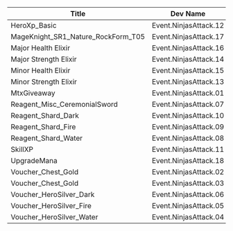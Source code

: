 | Title | Dev Name | Quantity | Currency |  Price |
| ----- | -------- | -------- | -------- |  ----- |
| HeroXp_Basic | Event.NinjasAttack.12 | -1 | Reagent_Event_NinjasAttack_NinjaStars | 5000 |
| MageKnight_SR1_Nature_RockForm_T05 | Event.NinjasAttack.17 | -1 | Reagent_NinjasAttack_Whetstones | 100 |
| Major Health Elixir | Event.NinjasAttack.16 | -1 | Reagent_Event_NinjasAttack_NinjaStars | 250 |
| Major Strength Elixir | Event.NinjasAttack.14 | -1 | Reagent_Event_NinjasAttack_NinjaStars | 250 |
| Minor Health Elixir | Event.NinjasAttack.15 | -1 | Reagent_Event_NinjasAttack_NinjaStars | 20 |
| Minor Strength Elixir | Event.NinjasAttack.13 | -1 | Reagent_Event_NinjasAttack_NinjaStars | 20 |
| MtxGiveaway | Event.NinjasAttack.01 | -1 | Reagent_Event_NinjasAttack_NinjaStars | 80 |
| Reagent_Misc_CeremonialSword | Event.NinjasAttack.07 | -1 | Reagent_Event_NinjasAttack_NinjaStars | 3750 |
| Reagent_Shard_Dark | Event.NinjasAttack.10 | -1 | Reagent_Event_NinjasAttack_NinjaStars | 2250 |
| Reagent_Shard_Fire | Event.NinjasAttack.09 | -1 | Reagent_Event_NinjasAttack_NinjaStars | 2250 |
| Reagent_Shard_Water | Event.NinjasAttack.08 | -1 | Reagent_Event_NinjasAttack_NinjaStars | 2250 |
| SkillXP | Event.NinjasAttack.11 | -1 | Reagent_Event_NinjasAttack_NinjaStars | 4 |
| UpgradeMana | Event.NinjasAttack.18 | -1 | Reagent_Event_NinjasAttack_NinjaStars | 2000 |
| Voucher_Chest_Gold | Event.NinjasAttack.02 | -1 | Reagent_Event_NinjasAttack_NinjaStars | 15000 |
| Voucher_Chest_Gold | Event.NinjasAttack.03 | -1 | Reagent_Event_NinjasAttack_NinjaStars | 20000 |
| Voucher_HeroSilver_Dark | Event.NinjasAttack.06 | -1 | Reagent_Event_NinjasAttack_NinjaStars | 12000 |
| Voucher_HeroSilver_Fire | Event.NinjasAttack.05 | -1 | Reagent_Event_NinjasAttack_NinjaStars | 7000 |
| Voucher_HeroSilver_Water | Event.NinjasAttack.04 | -1 | Reagent_Event_NinjasAttack_NinjaStars | 7000 |
